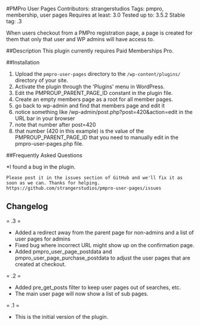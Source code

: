 #PMPro User Pages
Contributors: strangerstudios
Tags: pmpro, membership, user pages
Requires at least: 3.0
Tested up to: 3.5.2
Stable tag: .3

When users checkout from a PMPro registration page, a page is created for them that only that user and WP admins will have access to.

##Description
This plugin currently requires Paid Memberships Pro. 

##Installation

1. Upload the `pmpro-user-pages` directory to the `/wp-content/plugins/` directory of your site.
1. Activate the plugin through the 'Plugins' menu in WordPress.
1. Edit the PMPROUP_PARENT_PAGE_ID constant in the plugin file.
1. Create an empty members page as a root for all member pages.
1. go back to wp-admin and find that members page and edit it
1. notice something like /wp-admin/post.php?post=420&action=edit in the URL bar in your browser
1. note that number after post=420
1. that number (420 in this example) is the value of the PMPROUP_PARENT_PAGE_ID that you need to manually edit in the pmpro-user-pages.php file. 

##Frequently Asked Questions

*I found a bug in the plugin.

    Please post it in the issues section of GitHub and we'll fix it as soon as we can. Thanks for helping. https://github.com/strangerstudios/pmpro-user-pages/issues

## Changelog
= .3 =
* Added a redirect away from the parent page for non-admins and a list of user pages for admins
* Fixed bug where incorrect URL might show up on the confirmation page.
* Added pmpro_user_page_postdata and pmpro_user_page_purchase_postdata to adjust the user pages that are created at checkout.

= .2 =
* Added pre_get_posts filter to keep user pages out of searches, etc.
* The main user page will now show a list of sub pages.

= .1 =
* This is the initial version of the plugin.
